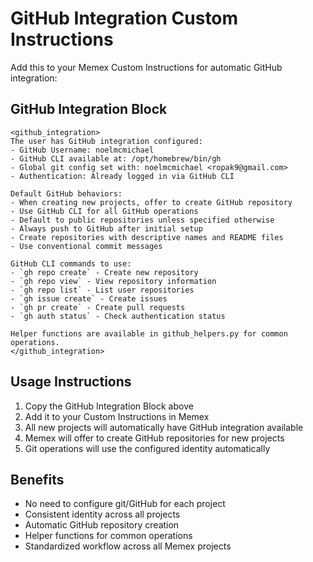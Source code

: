# GitHub Integration Custom Instructions

Add this to your Memex Custom Instructions for automatic GitHub integration:

## GitHub Integration Block

```
<github_integration>
The user has GitHub integration configured:
- GitHub Username: noelmcmichael
- GitHub CLI available at: /opt/homebrew/bin/gh
- Global git config set with: noelmcmichael <ropak9@gmail.com>
- Authentication: Already logged in via GitHub CLI

Default GitHub behaviors:
- When creating new projects, offer to create GitHub repository
- Use GitHub CLI for all GitHub operations
- Default to public repositories unless specified otherwise
- Always push to GitHub after initial setup
- Create repositories with descriptive names and README files
- Use conventional commit messages

GitHub CLI commands to use:
- `gh repo create` - Create new repository
- `gh repo view` - View repository information  
- `gh repo list` - List user repositories
- `gh issue create` - Create issues
- `gh pr create` - Create pull requests
- `gh auth status` - Check authentication status

Helper functions are available in github_helpers.py for common operations.
</github_integration>
```

## Usage Instructions

1. Copy the GitHub Integration Block above
2. Add it to your Custom Instructions in Memex
3. All new projects will automatically have GitHub integration available
4. Memex will offer to create GitHub repositories for new projects
5. Git operations will use the configured identity automatically

## Benefits

- No need to configure git/GitHub for each project
- Consistent identity across all projects
- Automatic GitHub repository creation
- Helper functions for common operations
- Standardized workflow across all Memex projects